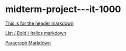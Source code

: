 # midterm-project---it-1000

[This is for the header markdown](https://github.com/KehindeOmo/KehindeOmo/blob/59e65a9e96c6f67683389e47fe23525722001e07/header.md)

[List / Bold / Italics  markdown](https://github.com/KehindeOmo/KehindeOmo/blob/59e65a9e96c6f67683389e47fe23525722001e07/list.md)

[Paragraph Markdown](https://github.com/KehindeOmo/KehindeOmo/blob/59e65a9e96c6f67683389e47fe23525722001e07/paragraph.md)
